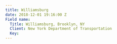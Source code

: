 ```yaml
---
title: Williamsburg
date: 2018-12-01 19:16:00 Z
Field name:
  Title: Williamsburg, Brooklyn, NY
  Client: New York Department of Transportation
  Key: 
---
```


